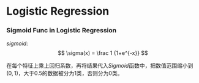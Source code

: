 # Logistic Regression

### Sigmoid Func in Logistic Regression

$sigmoid:$
$$
\sigma(x) = \frac 1 {1+e^{-x}}
$$


在每个特征上乘上回归系数，再将结果代入$Sigmoid$函数中，把数值范围缩小到$(0, 1)$，大于0.5的数据被分为1类，否则分为0类。